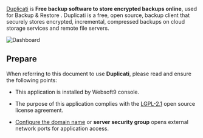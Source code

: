 [Duplicati](https://www.duplicati.com/) is **Free backup software to store encrypted backups online**, used for Backup & Restore . Duplicati is a free, open source, backup client that securely stores encrypted, incremental, compressed backups on cloud storage services and remote file servers.


![Dashboard](https://libs.websoft9.com/Websoft9/DocsPicture/zh/duplicati/duplicati-gui-websoft9.png)


## Prepare

When referring to this document to use **Duplicati**, please read and ensure the following points:

- This application is installed by Websoft9 console.

- The purpose of this application complies with the [LGPL-2.1](https://opensource.org/licenses/LGPL-2.1) open source license agreement.

- [Configure the domain name](./domain-set) or **server security group** opens external network ports for application access.